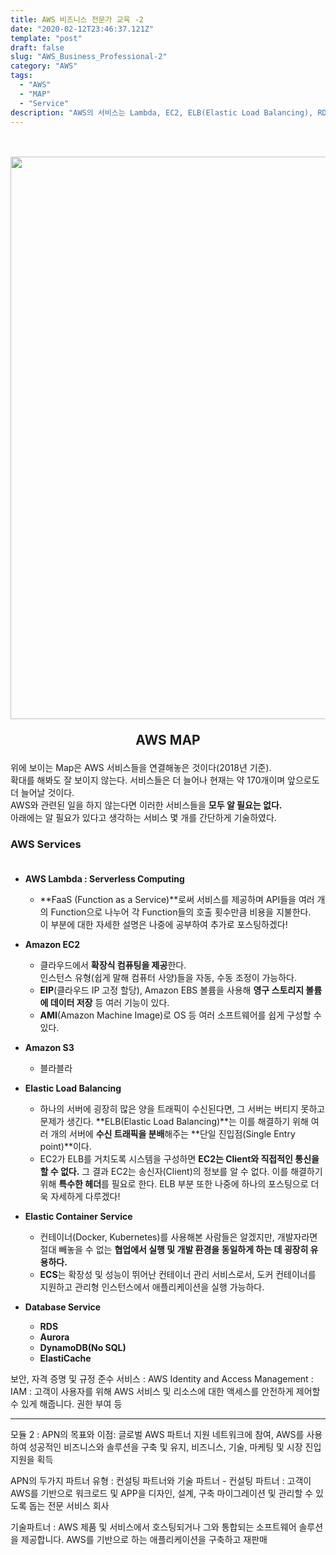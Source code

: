 ```yaml
---
title: AWS 비즈니스 전문가 교육 -2
date: "2020-02-12T23:46:37.121Z"
template: "post"
draft: false
slug: "AWS_Business_Professional-2"
category: "AWS"
tags:
  - "AWS"
  - "MAP"
  - "Service"
description: "AWS의 서비스는 Lambda, EC2, ELB(Elastic Load Balancing), RDS, S3 등이 있으며 그 개수는 약 170개이다..."
---
```


<br/><br/><img src="/media/aws_map.png" width="900px">
<p style="font-size:1.5em; font-weight: bold; text-align: center;">AWS MAP</p>

위에 보이는 Map은 AWS 서비스들을 연결해놓은 것이다(2018년 기준).<br/>
확대를 해봐도 잘 보이지 않는다. 서비스들은 더 늘어나 현재는 약 170개이며 앞으로도 더 늘어날 것이다.<br/>
AWS와 관련된 일을 하지 않는다면 이러한 서비스들을 **모두 알 필요는 없다.**<br/>
아래에는 알 필요가 있다고 생각하는 서비스 몇 개를 간단하게 기술하였다.

### AWS Services<br/><br/>

* **AWS Lambda : Serverless Computing**
  * **FaaS (Function as a Service)**로써 서비스를 제공하며 API들을 여러 개의 Function으로 나누어 각 Function들의 호출 횟수만큼 비용을 지불한다.<br/>
  이 부분에 대한 자세한 설명은 나중에 공부하여 추가로 포스팅하겠다!

* **Amazon EC2**
  * 클라우드에서 **확장식 컴퓨팅을 제공**한다.<br/>
  인스턴스 유형(쉽게 말해 컴퓨터 사양)들을 자동, 수동 조정이 가능하다.<br/>
  * **EIP**(클라우드 IP 고정 할당), Amazon EBS 볼륨을 사용해 **영구 스토리지 볼륨에 데이터 저장** 등 여러 기능이 있다.
  * **AMI**(Amazon Machine Image)로 OS 등 여러 소프트웨어를 쉽게 구성할 수 있다.

* **Amazon S3**
  * 블라블라

* **Elastic Load Balancing**
  * 하나의 서버에 굉장히 많은 양을 트래픽이 수신된다면, 그 서버는 버티지 못하고 문제가 생긴다.
  **ELB(Elastic Load Balancing)**는 이를 해결하기 위해 여러 개의 서버에 **수신 트래픽을 분배**해주는 **단일 진입점(Single Entry point)**이다.
  *  EC2가 ELB를 거치도록 시스템을 구성하면 **EC2는 Client와 직접적인 통신을 할 수 없다.** 그 결과 EC2는 송신자(Client)의 정보를 알 수 없다.
  이를 해결하기 위해 **특수한 헤더**를 필요로 한다. ELB 부분 또한 나중에 하나의 포스팅으로 더욱 자세하게 다루겠다!

* **Elastic Container Service**
  * 컨테이너(Docker, Kubernetes)를 사용해본 사람들은 알겠지만, 개발자라면 절대 빼놓을 수 없는 **협업에서 실행 및 개발 환경을 동일하게 하는 데 굉장히 유용하다.**
  * **ECS**는 확장성 및 성능이 뛰어난 컨테이너 관리 서비스로서, 도커 컨테이너를 지원하고 관리형 인스턴스에서 애플리케이션을 실행 가능하다.

* **Database Service**
  * **RDS**
  * **Aurora**
  * **DynamoDB(No SQL)**
  * **ElastiCache**

보안, 자격 증명 및 규정 준수 서비스 : AWS Identity and Access Management : IAM
: 고객이 사용자를 위해 AWS 서비스 및 리소스에 대한 액세스를 안전하게 제어할 수 있게 해줍니다. 권한 부여 등

---

모듈 2 : 
APN의 목표와 이점: 글로벌 AWS 파트너 지원 네트워크에 참여, AWS를 사용하여 성공적인 비즈니스와 솔루션을 구축 및 유지, 비즈니스, 기술, 마케팅 및 시장 진입 지원을 획득

APN의 두가지 파트너 유형 : 컨설팅 파트너와 기술 파트너
	- 컨설팅 파트너 : 고객이 AWS를 기반으로 워크로드 및 APP을 디자인, 설계, 구축
	마이그레이션 및 관리할 수 있도록 돕는 전문 서비스 회사

기술파트너 : AWS 제품 및 서비스에서 호스팅되거나 그와 통합되는 소프트웨어 솔루션을 제공합니다. AWS를 기반으로 하는 애플리케이션을 구축하고 재판매